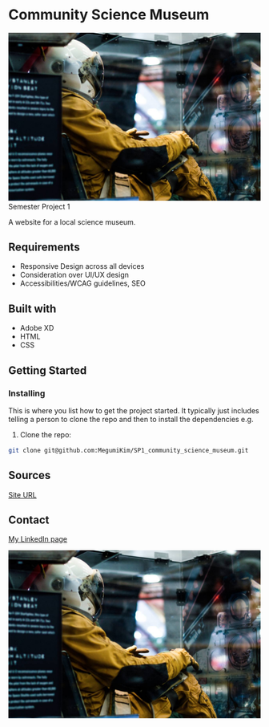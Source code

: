 # Community Science Museum

![image](images/events/andrew-ruiz-348421.jpg)
Semester Project 1 

A website for a local science museum.

## Requirements

 - Responsive Design across all devices
 - Consideration over UI/UX design
 - Accessibilities/WCAG guidelines, SEO
 
## Built with
 - Adobe XD
 - HTML
 - CSS
 
## Getting Started

### Installing

This is where you list how to get the project started. It typically just includes telling a person to clone the repo and then to install the dependencies e.g.

1. Clone the repo:

```bash
git clone git@github.com:MegumiKim/SP1_community_science_museum.git
``` 
 
## Sources

[Site URL](https://cocky-hamilton-095306.netlify.app)

## Contact

[My LinkedIn page](www.linkedin.com/in/kimuramegumi/)

 
![Screenshot](images/events/andrew-ruiz-348421.jpg)

